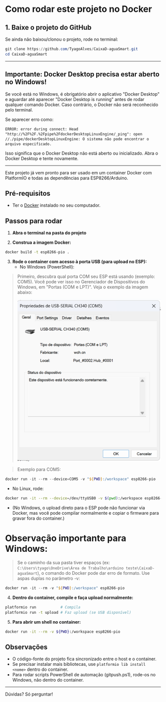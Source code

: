 # Como rodar este projeto no Docker

## 1. Baixe o projeto do GitHub
Se ainda não baixou/clonou o projeto, rode no terminal:
```powershell
git clone https://github.com/TyagoAlves/CaixaD-aguaSmart.git
cd CaixaD-aguaSmart
```

---

## Importante: Docker Desktop precisa estar aberto no Windows!
Se você está no Windows, é obrigatório abrir o aplicativo "Docker Desktop" e aguardar até aparecer "Docker Desktop is running" antes de rodar qualquer comando Docker. Caso contrário, o Docker não será reconhecido pelo terminal.

Se aparecer erro como:
```
ERROR: error during connect: Head "http://%2F%2F.%2Fpipe%2FdockerDesktopLinuxEngine/_ping": open //./pipe/dockerDesktopLinuxEngine: O sistema não pode encontrar o arquivo especificado.
```
Isso significa que o Docker Desktop não está aberto ou inicializado. Abra o Docker Desktop e tente novamente.

---

Este projeto já vem pronto para ser usado em um container Docker com PlatformIO e todas as dependências para ESP8266/Arduino.

## Pré-requisitos
- Ter o [Docker](https://www.docker.com/products/docker-desktop/) instalado no seu computador.

## Passos para rodar

1. **Abra o terminal na pasta do projeto**

2. **Construa a imagem Docker:**
```sh
docker build -t esp8266-pio .
```

3. **Rode o container com acesso à porta USB (para upload no ESP):**
   - No Windows (PowerShell):
> Primeiro, descubra qual porta COM seu ESP está usando (exemplo: COM5). Você pode ver isso no Gerenciador de Dispositivos do Windows, em "Portas (COM e LPT)". Veja o exemplo da imagem abaixo:
>
> ![Exemplo COM5](./exemplo-com5.png)

> Exemplo para COM5:
```powershell
docker run -it --rm --device=COM5 -v "${PWD}:/workspace" esp8266-pio
```
   - No Linux, rode:
```sh
docker run -it --rm --device=/dev/ttyUSB0 -v $(pwd):/workspace esp8266-pio
```
   - (No Windows, o upload direto para o ESP pode não funcionar via Docker, mas você pode compilar normalmente e copiar o firmware para gravar fora do container.)

# Observação importante para Windows:
> Se o caminho da sua pasta tiver espaços (ex: `C:\Users\tyago\OneDrive\Área de Trabalho\arduino teste\CaixaD-aguaSmart`),
> o comando do Docker pode dar erro de formato. Use aspas duplas no parâmetro -v:
```powershell
docker run -it --rm -v "${PWD}:/workspace" esp8266-pio
```

4. **Dentro do container, compile e faça upload normalmente:**
```sh
platformio run           # Compila
platformio run -t upload # Faz upload (se USB disponível)
```

5. **Para abrir um shell no container:**
```sh
docker run -it --rm -v ${PWD}:/workspace esp8266-pio
```

## Observações
- O código-fonte do projeto fica sincronizado entre o host e o container.
- Se precisar instalar mais bibliotecas, use `platformio lib install <nome>` dentro do container.
- Para rodar scripts PowerShell de automação (gitpush.ps1), rode-os no Windows, não dentro do container.

---
Dúvidas? Só perguntar!
